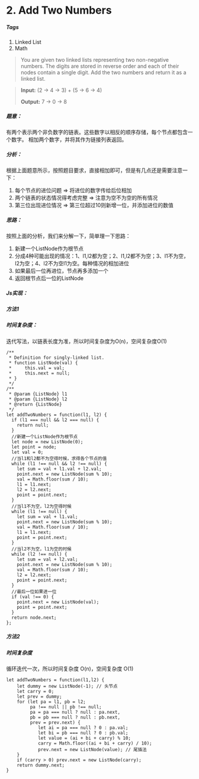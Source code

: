 # 2. Add Two Numbers
##### Tags
1. Linked List
2. Math

>You are given two linked lists representing two non-negative numbers. The digits are stored in reverse order and each of their nodes contain a single digit. Add the two numbers and return it as a linked list.

><strong>Input:</strong> (2 -> 4 -> 3) + (5 -> 6 -> 4)
>
><strong>Output:</strong> 7 -> 0 -> 8

##### 题意：
有两个表示两个非负数字的链表。这些数字以相反的顺序存储，每个节点都包含一个数字。
相加两个数字，并将其作为链接列表返回。
##### 分析：
根据上面题意所示，按照题目要求，直接相加即可，但是有几点还是需要注意一下：
1. 每个节点的进位问题 => 将进位的数字传给后位相加
2. 两个链表的状态情况得考虑完整 => 注意为空不为空的所有情况
3. 第三位出现进位情况 => 第三位超过10则新增一位，并添加进位的数值

##### 思路：
按照上面的分析，我们来分解一下，简单理一下思路：
1. 新建一个ListNode作为根节点
2. 分成4种可能出现的情况：1、l1,l2都为空；2、l1,l2都不为空；3、l1不为空，l2为空；4、l2不为空l1为空。每种情况的相加进位
3. 如果最后一位再进位，节点再多添加一个
4. 返回根节点后一位的ListNode

##### Js实现：

##### 方法1

##### 时间复杂度：
迭代写法，以链表长度为准，所以时间复杂度为O(n)，空间复杂度O(1)
```
/**
 * Definition for singly-linked list.
 * function ListNode(val) {
 *     this.val = val;
 *     this.next = null;
 * }
 */
/**
 * @param {ListNode} l1
 * @param {ListNode} l2
 * @return {ListNode}
 */
let addTwoNumbers = function(l1, l2) {
  if (l1 === null && l2 === null) {
    return null;
  }
  //新建一个ListNode作为根节点
  let node = new ListNode(0);
  let point = node;
  let val = 0;
  //当l1和l2都不为空得时候，求得各个节点的值
  while (l1 !== null && l2 !== null) {
    let sum = val + l1.val + l2.val;
    point.next = new ListNode(sum % 10);
    val = Math.floor(sum / 10);
    l1 = l1.next;
    l2 = l2.next;
    point = point.next;
  }
  //当l1不为空，l2为空得时候
  while (l1 !== null) {
    let sum = val + l1.val;
    point.next = new ListNode(sum % 10);
    val = Math.floor(sum / 10);
    l1 = l1.next;
    point = point.next;
  }
  //当l2不为空，l1为空的时候
  while (l2 !== null) {
    let sum = val + l2.val;
    point.next = new ListNode(sum % 10);
    val = Math.floor(sum / 10);
    l2 = l2.next;
    point = point.next;
  }
  //最后一位如果进一位
  if (val !== 0) {
    point.next = new ListNode(val);
    point = point.next;
  }
  return node.next;
};
```

##### 方法2
##### 时间复杂度
循环迭代一次，所以时间复杂度 O(n)，空间复杂度 O(1)

```
let addTwoNumbers = function(l1,l2) {
    let dummy = new ListNode(-1); // 头节点
    let carry = 0;
    let prev = dummy;
    for (let pa = l1, pb = l2;
         pa !== null || pb !== null;
         pa = pa === null ? null : pa.next,
         pb = pb === null ? null : pb.next,
         prev = prev.next) {
            let ai = pa === null ? 0 : pa.val;
            let bi = pb === null ? 0 : pb.val;
            let value = (ai + bi + carry) % 10;
            carry = Math.floor((ai + bi + carry) / 10);
            prev.next = new ListNode(value); // 尾插法
    }
    if (carry > 0) prev.next = new ListNode(carry);
    return dummy.next;
}

```


